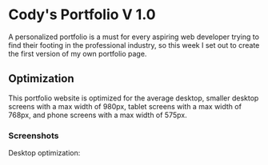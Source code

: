 # Cody's Portfolio V 1.0

A personalized portfolio is a must for every aspiring web developer trying to find their footing
in the professional industry, so this week I set out to create the first version of my own portfolio
page.

## Optimization

This portfolio website is optimized for the average desktop, smaller desktop screens with a max width
of 980px, tablet screens with a max width of 768px, and phone screens with a max width of 575px.

### Screenshots

Desktop optimization:
